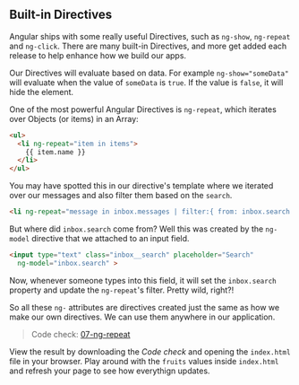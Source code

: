 ## Built-in Directives

Angular ships with some really useful Directives, such as `ng-show`, `ng-repeat` and `ng-click`. There are many built-in Directives, and more get added each release to help enhance how we build our apps.

Our Directives will evaluate based on data. For example `ng-show="someData"` will evaluate when the value of `someData` is `true`. If the value is `false`, it will hide the element.

One of the most powerful Angular Directives is `ng-repeat`, which iterates over Objects (or items) in an Array:

```html
<ul>
  <li ng-repeat="item in items">
    {{ item.name }}
  </li>
</ul>
```

You may have spotted this in our directive's template where we iterated over our messages and also filter them based on the `search`.

```html
<li ng-repeat="message in inbox.messages | filter:{ from: inbox.search }">
```

But where did `inbox.search` come from?  Well this was created by the `ng-model` directive that we attached to an input field.

```html
<input type="text" class="inbox__search" placeholder="Search"
  ng-model="inbox.search" >
```

Now, whenever someone types into this field, it will set the `inbox.search` property and update the `ng-repeat`'s filter. Pretty wild, right?!

So all these `ng-` attributes are directives created just the same as how we make our own directives. We can use them anywhere in our application.

> Code check: [07-ng-repeat](https://github.com/Thinkful/guide-intro-to-angular/tree/master/clean/07-ng-repeat)

View the result by downloading the _Code check_ and opening the `index.html` file in your browser. Play around with the `fruits` values inside `index.html` and refresh your page to see how everythign updates.